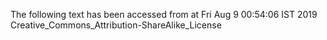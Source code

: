 The following text has been accessed from at Fri Aug 9 00:54:06 IST 2019
Creative_Commons_Attribution-ShareAlike_License

